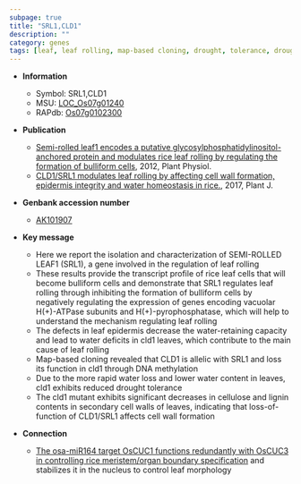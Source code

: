 ```yaml
---
subpage: true
title: "SRL1,CLD1"
description: ""
category: genes
tags: [leaf, leaf rolling, map-based cloning, drought, tolerance, drought tolerance, cellulose, cell wall, lignin, water loss, epidermis]
---
```


* **Information**  
    + Symbol: SRL1,CLD1  
    + MSU: [LOC_Os07g01240](http://rice.plantbiology.msu.edu/cgi-bin/ORF_infopage.cgi?orf=LOC_Os07g01240)  
    + RAPdb: [Os07g0102300](http://rapdb.dna.affrc.go.jp/viewer/gbrowse_details/irgsp1?name=Os07g0102300)  

* **Publication**  
    + [Semi-rolled leaf1 encodes a putative glycosylphosphatidylinositol-anchored protein and modulates rice leaf rolling by regulating the formation of bulliform cells](http://www.ncbi.nlm.nih.gov/pubmed?term=Semi-rolled+leaf1+encodes+a+putative+glycosylphosphatidylinositol-anchored+protein+and+modulates+rice+leaf+rolling+by+regulating+the+formation+of+bulliform+cells%5BTitle%5D), 2012, Plant Physiol.
    + [CLD1/SRL1 modulates leaf rolling by affecting cell wall formation, epidermis integrity and water homeostasis in rice.](http://www.ncbi.nlm.nih.gov/pubmed?term=CLD1/SRL1+modulates+leaf+rolling+by+affecting+cell+wall+formation,+epidermis+integrity+and+water+homeostasis+in+rice.%5BTitle%5D), 2017, Plant J.

* **Genbank accession number**  
    + [AK101907](http://www.ncbi.nlm.nih.gov/nuccore/AK101907)

* **Key message**  
    + Here we report the isolation and characterization of SEMI-ROLLED LEAF1 (SRL1), a gene involved in the regulation of leaf rolling
    + These results provide the transcript profile of rice leaf cells that will become bulliform cells and demonstrate that SRL1 regulates leaf rolling through inhibiting the formation of bulliform cells by negatively regulating the expression of genes encoding vacuolar H(+)-ATPase subunits and H(+)-pyrophosphatase, which will help to understand the mechanism regulating leaf rolling
    + The defects in leaf epidermis decrease the water-retaining capacity and lead to water deficits in cld1 leaves, which contribute to the main cause of leaf rolling
    + Map-based cloning revealed that CLD1 is allelic with SRL1 and loss its function in cld1 through DNA methylation
    + Due to the more rapid water loss and lower water content in leaves, cld1 exhibits reduced drought tolerance
    + The cld1 mutant exhibits significant decreases in cellulose and lignin contents in secondary cell walls of leaves, indicating that loss-of-function of CLD1/SRL1 affects cell wall formation

* **Connection**  
    + [The osa-miR164 target OsCUC1 functions redundantly with OsCUC3 in controlling rice meristem/organ boundary specification](CLD1) and stabilizes it in the nucleus to control leaf morphology



